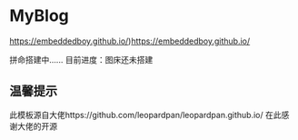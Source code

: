 # MyBlog
https://embeddedboy.github.io/)https://embeddedboy.github.io/

拼命搭建中......
目前进度：图床还未搭建

## 温馨提示
此模板源自大佬https://github.com/leopardpan/leopardpan.github.io/
在此感谢大佬的开源